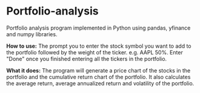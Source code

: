 # Portfolio-analysis

Portfolio analysis program implemented in Python using pandas, yfinance and numpy libraries.

**How to use:**
The prompt you to enter the stock symbol you want to add to the portfolio followed by the weight of the ticker.
e.g. AAPL 50%.
Enter "Done" once you finished entering all the tickers in the portfolio.

**What it does:**
The program will generate a price chart of the stocks in the portfolio and the cumulative return chart of the portfolio.
It also calculates the average return, average annualized return and volatility of the portfolio.


